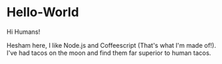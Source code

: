 # Hello-World

Hi Humans!

Hesham here, I like Node.js and Coffeescript (That's what I'm made of!).
I've had tacos on the moon and find them far superior to human tacos.
